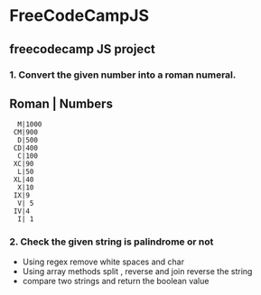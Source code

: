 # FreeCodeCampJS
## freecodecamp JS project

### 1. Convert the given number into a roman numeral.


  Roman | Numbers
 --------------------
      
      M|1000
     CM|900
      D|500
     CD|400
      C|100
     XC|90
      L|50
     XL|40 
      X|10 
     IX|9
      V| 5
     IV|4
      I| 1
      
      
### 2. Check the given string is palindrome or not

+ Using regex remove white spaces and char
+ Using array methods split , reverse and join reverse the string
+ compare two strings and return the boolean value
